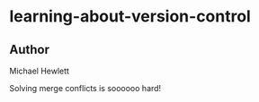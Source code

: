 # learning-about-version-control

## Author
Michael Hewlett

Solving merge conflicts is soooooo hard!